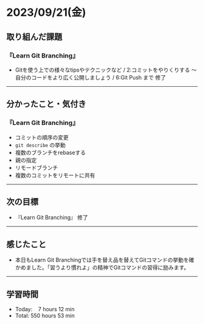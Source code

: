 # 2023/09/21(金) 

## 取り組んだ課題
### 『Learn Git Branching』
- Gitを使う上での様々なtipsやテクニックなど / 2:コミットをやりくりする 〜 自分のコードをより広く公開しましょう / 6:Git Push まで 修了
---

## 分かったこと・気付き
### 『Learn Git Branching』
- コミットの順序の変更
- `git describe` の挙動
- 複数のブランチをrebaseする
- 親の指定
- リモードブランチ
- 複数のコミットをリモートに共有
---

## 次の目標
- 『Learn Git Branching』 修了
---

## 感じたこと
- 本日もLearn Git Branchingでは手を替え品を替えてGitコマンドの挙動を確かめました。「習うより慣れよ」の精神でGitコマンドの習得に励みます。
---

## 学習時間
- Today:&nbsp;&nbsp;&nbsp; 7 hours 12 min
- Total: 550 hours 53 min
